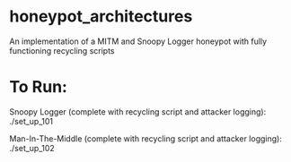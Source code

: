 # honeypot_architectures
An implementation of a MITM and Snoopy Logger honeypot with fully functioning recycling scripts

# To Run:
Snoopy Logger (complete with recycling script and attacker logging):
./set_up_101

Man-In-The-Middle (complete with recycling script and attacker logging):
./set_up_102


